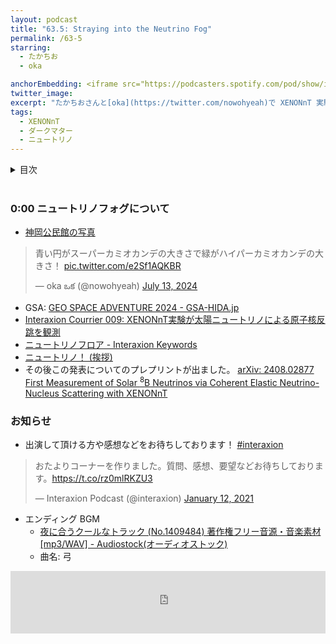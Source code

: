 ```yaml
---
layout: podcast
title: "63.5: Straying into the Neutrino Fog"
permalink: /63-5
starring:
  - たかちお
  - oka

anchorEmbedding: <iframe src="https://podcasters.spotify.com/pod/show/interaxion/embed/episodes/63-5-Straying-into-the-Neutrino-Fog-e2qchjc" height="102px" width="100%" frameborder="0" scrolling="no"></iframe>
twitter_image: 
excerpt: "たかちおさんと[oka](https://twitter.com/nowohyeah)で XENONnT 実験の太陽ニュートリノ検出について話しました。 (2024/07/13 収録)"
tags:
  - XENONnT
  - ダークマター
  - ニュートリノ
---
```


<details>
<!-- https://github.com/gettalong/kramdown/issues/155#issuecomment-339793629 -->
<summary markdown='span'>目次</summary>
<nav>
  * this unordered seed list will be replaced by toc as unordered list
  {:toc}
<!-- https://stackoverflow.com/a/38419441/11480802 -->
</nav>
</details>
<br>

### 0:00 ニュートリノフォグについて

- [神岡公民館の写真](https://x.com/nowohyeah/status/1811925834661507469)

<blockquote class="twitter-tweet tw-align-center"><p lang="ja" dir="ltr">青い円がスーパーカミオカンデの大きさで緑がハイパーカミオカンデの大きさ！ <a href="https://t.co/e2Sf1AQKBR">pic.twitter.com/e2Sf1AQKBR</a></p>&mdash; oka ఒక (@nowohyeah) <a href="https://twitter.com/nowohyeah/status/1811925834661507469?ref_src=twsrc%5Etfw">July 13, 2024</a>
</blockquote> <script async src="https://platform.twitter.com/widgets.js" charset="utf-8"></script>

- GSA: [GEO SPACE ADVENTURE 2024 - GSA-HIDA.jp](https://gsa-hida.jp/)
- [Interaxion Courrier 009: XENONnT実験が太陽ニュートリノによる原子核反跳を観測](https://interaxion-podcast.github.io/courrier/2024-07-10)
- [ニュートリノフロア - Interaxion Keywords](https://interaxion-podcast.github.io/keywords/neutrino-floor/)
- [ニュートリノ！ (挨拶)](https://youtu.be/BrKdCGpBpZE)
- その後この発表についてのプレプリントが出ました。 [arXiv: 2408.02877 First Measurement of Solar $^8$B Neutrinos via Coherent Elastic Neutrino-Nucleus Scattering with XENONnT](https://arxiv.org/abs/2408.02877)

### お知らせ

- 出演して頂ける方や感想などをお待ちしております！ [#interaxion](https://twitter.com/hashtag/interaxion)

<blockquote class="twitter-tweet tw-align-center"><p lang="ja" dir="ltr">おたよりコーナーを作りました。質問、感想、要望などお待ちしております。<a href="https://t.co/rz0mlRKZU3">https://t.co/rz0mlRKZU3</a></p>— Interaxion Podcast (@interaxion) <a href="https://twitter.com/interaxion/status/1348936492488421378?ref_src=twsrc%5Etfw">January 12, 2021</a>
</blockquote> <script async src="https://platform.twitter.com/widgets.js" charset="utf-8"></script>

- エンディング BGM
  - [夜に合うクールなトラック (No.1409484) 著作権フリー音源・音楽素材 [mp3/WAV] - Audiostock(オーディオストック)](https://audiostock.jp/audio/1409484)
  - 曲名: 弓

<iframe width="100%" height="100" scrolling="no" frameborder="no" src="https://audiostock.jp/embed?id=1409484"></iframe>
